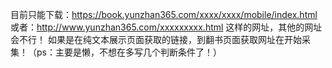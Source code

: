 目前只能下载：https://book.yunzhan365.com/xxxx/xxxx/mobile/index.html
	或者：http://www.yunzhan365.com/xxxxxxxxx.html 这样的网址，其他的网址会不行！
	如果是在纯文本展示页面获取的链接，到翻书页面获取网址在开始采集！（ps：主要是懒，不想在多写几个判断条件了！）